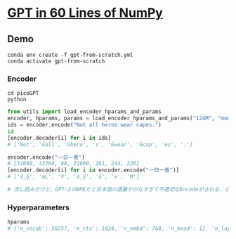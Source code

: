 # [GPT in 60 Lines of NumPy](https://jaykmody.com/blog/gpt-from-scratch/)

## Demo

```shell
conda env create -f gpt-from-scratch.yml
conda activate gpt-from-scratch
````

### Encoder

```shell
cd picoGPT
python
```

```python
from utils import load_encoder_hparams_and_params
encoder, hparams, params = load_encoder_hparams_and_params("124M", "models")
ids = encoder.encode("Not all heros wear capes.")
id
[encoder.decoder[i] for i in ids]
# ['Not', 'Ġall', 'Ġhero', 's', 'Ġwear', 'Ġcap', 'es', '.']

encoder.encode("一日一善")
# [31660, 33768, 98, 31660, 161, 244, 226]
[encoder.decoder[i] for i in encoder.encode("一日一善")]
# ['ä¸Ģ', 'æĹ', '¥', 'ä¸Ģ', 'å', 'ĸ', 'Ħ']

# 流し読みだけど、GPT-2のBPEだと日本語の語彙が少なすぎて不適切なEncodeがされる、ということらしい。[tanreinama/Japanese-BPEEncoder](https://github.com/tanreinama/Japanese-BPEEncoder)
```

### Hyperparameters

```python
hparams
# {'n_vocab': 50257, 'n_ctx': 1024, 'n_embd': 768, 'n_head': 12, 'n_layer': 12}
```


